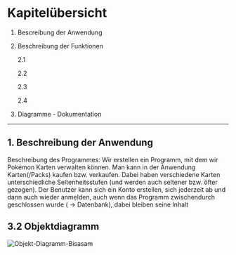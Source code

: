 # Kapitelübersicht

1. Bescreibung der Anwendung
2. Beschreibung der Funktionen 
   
   2.1

   2.2 

   2.3

   2.4 

3. Diagramme - Dokumentation
---


## 1. Beschreibung der Anwendung

Beschreibung des Programmes:
Wir erstellen ein Programm, mit dem wir Pokémon Karten verwalten können. Man kann in der  Anwendung Karten(/Packs) kaufen bzw. verkaufen. Dabei haben verschiedene Karten unterschiedliche Seltenheitsstufen (und werden auch seltener bzw. öfter gezogen). Der Benutzer kann sich ein Konto erstellen, sich jederzeit ab und dann auch wieder anmelden, auch wenn das Programm zwischendurch geschlossen wurde ( -> Datenbank), dabei bleiben seine Inhalt



## 3.2  Objektdiagramm 

![Objekt-Diagramm-Bisasam](https://www.plantuml.com/plantuml/proxy?cache=no&src=https://github.com/HEBK-BGM/Verwaltungssoftware_Team_4/blob/main/Docs/Pflichtenheft/Diagramme/Object-Card.iuml)